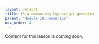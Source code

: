 ```yaml
---
layout: default
title: 18.4 comparing typescript generics
parent: "Module 18: Generics"
nav_order: 4
---
```


Content for this lesson is coming soon.
